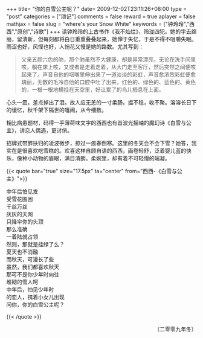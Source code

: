 +++
title= "你的白雪公主呢？"
date= 2009-12-02T23:11:26+08:00
type = "post"
categories = ["琐记"]
comments = false
reward = true
aplayer = false
mathjax = false
slug = "where's your Snow White"
keywords = ["钟玲玲","西西","原创","诗歌"]
+++
读钟玲玲的上古书作《我不灿烂》，玲珑四犯。她的字去绵丽，留清新，但每刻都将白日重重叠叠起来，她惮于失忆，于是不得不咀嚼失眠。雨涩也好，风悭也好，人悄花又慢是她的路数。尤其写到：

> 父亲五颜六色的肺，那个肺虽然不大健康，却是异常漂亮，无论在洗手间里咳，躺在床上咳，又或者是走着走着，从大门走至客厅，然后突然之间便咳起来了。声音自他的咽喉里伸出来了一道淡淡的彩虹，声音愈浓烈彩虹便愈瑰丽，无数的毛冷自他的口腔中吐了出来，红色的、绿色的、蓝色的、黄色的，一根一根地横挂在天空里，好让累了的鸟儿栖息在上面。
<!--more-->
心头一震，差点掉出了泪。故人应无恙的一寸柔肠，揾不稳，收不聚。溶溶长日下的谩忆，秋千架下隔世的嘻闹，从今细数。

相比病患题材，码得一手薄荷味文字的西西也有首波光摇岫的魔幻诗《白雪与公主》，讲恋人偶遇，更讨俏。

招牌式带醉扶归的凌波微步，掠过一痕春倒寒。这里的冬天会不会下雪？她答，我实在是很喜欢吃雪糕的。欢喜这样自顾自语的西西，画卷轻舒，泛着婴儿蓝的快乐，像种小动物的眉眼，满目清朗。柔婉里，却有着不可轻慢的端凝。

{{< quote bar="true" size="17.5px"  ta="center" from="西西-《白雪与公主》">}}

中年后怕见发<br>
受雪花围困<br>
千丝万丝<br>
灰灰的天网<br>
只降伞你的头顶<br>
那么准确<br>
一着陆就占领<br>
然则，那就是挂绿了么？<br>
夏天也不消融<br>
而秋天，可漫长了些<br>
虽然，我们都喜欢秋天<br>
那可不是你少年时向往<br>
堆砌的雪人呵<br>
中年后，怕见少年时<br>
的恋人，携着小女儿出现<br>
问你，你的白雪公主呢？

{{< /quote >}}

<p align="right">（二零零九年冬）</p>
